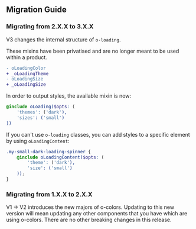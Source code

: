 ## Migration Guide

### Migrating from 2.X.X to 3.X.X

V3 changes the internal structure of `o-loading`.

These mixins have been privatised and are no longer meant to be used within a product.
```diff
- oLoadingColor
+ _oLoadingTheme
- oLoadingSize
+ _oLoadingSize
```

In order to output styles, the available mixin is now:
```scss
@include oLoading($opts: (
	'themes': ('dark'),
	'sizes': ('small')
))
```

If you can't use `o-loading` classes, you can add styles to a specific element by using `oLoadingContent`:
```scss
.my-small-dark-loading-spinner {
	@include oLoadingContent($opts: (
		'theme': ('dark'),
		'size': ('small')
	));
}
```

### Migrating from 1.X.X to 2.X.X

V1 -> V2 introduces the new majors of o-colors. Updating to this new version will mean updating any other components that you have which are using o-colors. There are no other breaking changes in this release.
